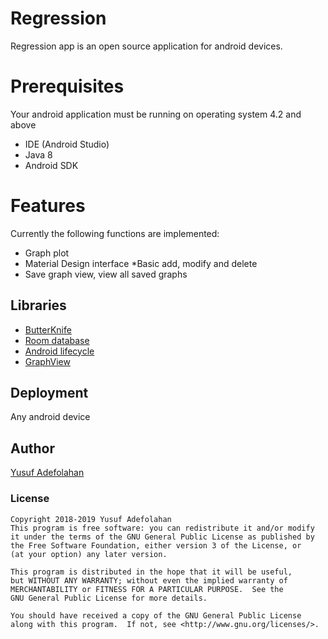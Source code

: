 # Regression
Regression app is an open source application for android devices.

# Prerequisites
Your android application must be running on operating system 4.2 and above
* IDE (Android Studio)
* Java 8
* Android SDK

# Features
Currently the following functions are implemented:
* Graph plot
* Material Design interface *Basic add, modify and delete 
* Save graph view, view all saved graphs

## Libraries 
*	[ButterKnife](http://jakewharton.github.io/butterknife/)
*	[Room database](https://developer.android.com/topic/libraries/architecture/room)
*	[Android lifecycle](https://developer.android.com/guide/components/activities/activity-lifecycle)
*	[GraphView](https://github.com/jjoe64/GraphView)


## Deployment
Any android device
## Author
[Yusuf Adefolahan](https://github.com/sanxy)

### License

    
    Copyright 2018-2019 Yusuf Adefolahan
    This program is free software: you can redistribute it and/or modify
    it under the terms of the GNU General Public License as published by
    the Free Software Foundation, either version 3 of the License, or
    (at your option) any later version.
    
    This program is distributed in the hope that it will be useful,
    but WITHOUT ANY WARRANTY; without even the implied warranty of
    MERCHANTABILITY or FITNESS FOR A PARTICULAR PURPOSE.  See the
    GNU General Public License for more details.
    
    You should have received a copy of the GNU General Public License
    along with this program.  If not, see <http://www.gnu.org/licenses/>.
